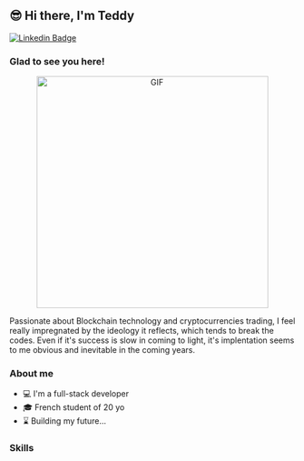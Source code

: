 ## 😎 Hi there, I'm Teddy

[![Linkedin Badge](https://img.shields.io/badge/-LinkedIn-0e76a8?style=flat-square&logo=Linkedin&logoColor=white)](https://www.linkedin.com/in/teddy-jean-fran%C3%A7ois/)

### Glad to see you here! 

<p align="center">
  <img alt="GIF" src="https://feature.undp.org/beyond-bitcoin/fr/assets/mbNja7QNnr/block3.gif" width="408" />
</p>
  
Passionate about Blockchain technology and cryptocurrencies trading, I feel really impregnated by the ideology it reflects, which tends to break the codes. Even if it's success is slow in coming to light, it's implentation seems to me obvious and inevitable in the coming years.

### About me

- 💻 I'm a full-stack developer
- 🎓 French student of 20 yo
- ⌛ Building my future...

### Skills
